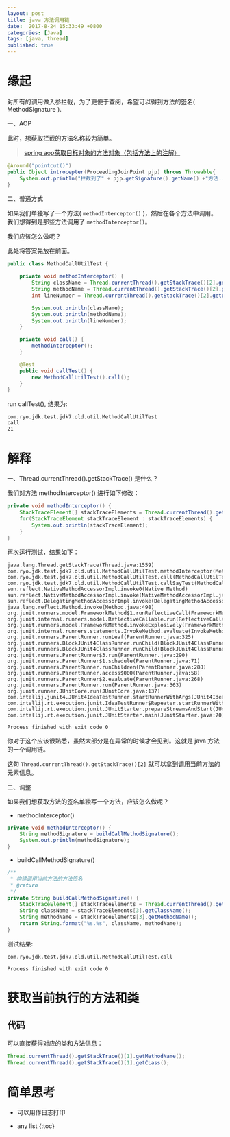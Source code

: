 ```yaml
---
layout: post
title: java 方法调用链
date:  2017-8-24 15:33:49 +0800
categories: [Java]
tags: [java, thread]
published: true
---
```


# 缘起

对所有的调用做入参拦截，为了更便于查阅，希望可以得到方法的签名( MethodSignature ).

一、AOP

此时，想获取拦截的方法名称较为简单。

> [spring aop获取目标对象的方法对象（包括方法上的注解）](http://www.cnblogs.com/qiumingcheng/p/5923928.html)

```java
@Around("pointcut()")    
public Object introcepter(ProceedingJoinPoint pjp) throws Throwable{    
    System.out.println("拦截到了" + pjp.getSignature().getName() +"方法...");    
}   
```

二、普通方式

如果我们单独写了一个方法( `methodInterceptor()` )，然后在各个方法中调用。我们想得到是那些方法调用了 `methodInterceptor()`。

我们应该怎么做呢？

此处将答案先放在前面。

```java
public class MethodCallUtilTest {

    private void methodInterceptor() {
        String className = Thread.currentThread().getStackTrace()[2].getClassName();    //调用的类
        String methodName = Thread.currentThread().getStackTrace()[2].getMethodName();  //调用的方法
        int lineNumber = Thread.currentThread().getStackTrace()[2].getLineNumber(); //调用的行号

        System.out.println(className);
        System.out.println(methodName);
        System.out.println(lineNumber);
    }

    private void call() {
        methodInterceptor();
    }

    @Test
    public void callTest() {
        new MethodCallUtilTest().call();
    }
}
```

run callTest(), 结果为:

```
com.ryo.jdk.test.jdk7.old.util.MethodCallUtilTest
call
21
```

# 解释

一、Thread.currentThread().getStackTrace() 是什么？
  
我们对方法 methodInterceptor() 进行如下修改：

```java
private void methodInterceptor() {
    StackTraceElement[] stackTraceElements = Thread.currentThread().getStackTrace();
    for(StackTraceElement stackTraceElement : stackTraceElements) {
        System.out.println(stackTraceElement);
    }
}
```

再次运行测试，结果如下：

```
java.lang.Thread.getStackTrace(Thread.java:1559)
com.ryo.jdk.test.jdk7.old.util.MethodCallUtilTest.methodInterceptor(MethodCallUtilTest.java:13)
com.ryo.jdk.test.jdk7.old.util.MethodCallUtilTest.call(MethodCallUtilTest.java:20)
com.ryo.jdk.test.jdk7.old.util.MethodCallUtilTest.callSayTest(MethodCallUtilTest.java:25)
sun.reflect.NativeMethodAccessorImpl.invoke0(Native Method)
sun.reflect.NativeMethodAccessorImpl.invoke(NativeMethodAccessorImpl.java:62)
sun.reflect.DelegatingMethodAccessorImpl.invoke(DelegatingMethodAccessorImpl.java:43)
java.lang.reflect.Method.invoke(Method.java:498)
org.junit.runners.model.FrameworkMethod$1.runReflectiveCall(FrameworkMethod.java:50)
org.junit.internal.runners.model.ReflectiveCallable.run(ReflectiveCallable.java:12)
org.junit.runners.model.FrameworkMethod.invokeExplosively(FrameworkMethod.java:47)
org.junit.internal.runners.statements.InvokeMethod.evaluate(InvokeMethod.java:17)
org.junit.runners.ParentRunner.runLeaf(ParentRunner.java:325)
org.junit.runners.BlockJUnit4ClassRunner.runChild(BlockJUnit4ClassRunner.java:78)
org.junit.runners.BlockJUnit4ClassRunner.runChild(BlockJUnit4ClassRunner.java:57)
org.junit.runners.ParentRunner$3.run(ParentRunner.java:290)
org.junit.runners.ParentRunner$1.schedule(ParentRunner.java:71)
org.junit.runners.ParentRunner.runChildren(ParentRunner.java:288)
org.junit.runners.ParentRunner.access$000(ParentRunner.java:58)
org.junit.runners.ParentRunner$2.evaluate(ParentRunner.java:268)
org.junit.runners.ParentRunner.run(ParentRunner.java:363)
org.junit.runner.JUnitCore.run(JUnitCore.java:137)
com.intellij.junit4.JUnit4IdeaTestRunner.startRunnerWithArgs(JUnit4IdeaTestRunner.java:68)
com.intellij.rt.execution.junit.IdeaTestRunner$Repeater.startRunnerWithArgs(IdeaTestRunner.java:51)
com.intellij.rt.execution.junit.JUnitStarter.prepareStreamsAndStart(JUnitStarter.java:242)
com.intellij.rt.execution.junit.JUnitStarter.main(JUnitStarter.java:70)

Process finished with exit code 0
```

你对于这个应该很熟悉，虽然大部分是在异常的时候才会见到。这就是 java 方法的一个调用链。

这句 `Thread.currentThread().getStackTrace()[2]` 就可以拿到调用当前方法的元素信息。

二、调整

如果我们想获取方法的签名单独写一个方法，应该怎么做呢？

- methodInterceptor()

```java
private void methodInterceptor() {
    String methodSignature = buildCallMethodSignature();
    System.out.println(methodSignature);
}
```

- buildCallMethodSignature()

```java
/**
 * 构建调用当前方法的方法签名
 * @return
 */
private String buildCallMethodSignature() {
    StackTraceElement[] stackTraceElements = Thread.currentThread().getStackTrace();
    String className = stackTraceElements[3].getClassName();
    String methodName = stackTraceElements[3].getMethodName();
    return String.format("%s.%s", className, methodName);
}
```

测试结果:

```
com.ryo.jdk.test.jdk7.old.util.MethodCallUtilTest.call

Process finished with exit code 0
```

# 获取当前执行的方法和类

## 代码

可以直接获得对应的类和方法信息：

```java
Thread.currentThread().getStackTrace()[1].getMethodName();
Thread.currentThread().getStackTrace()[1].getCLass();
```



# 简单思考

- 可以用作日志打印


* any list
{:toc}












